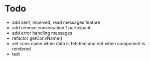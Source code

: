 # Todo
- add sent, received, read messages feature
- add remove conversation / participant
- add error handling messages
- refactor getConvName()
 - set conv name when data is fetched and not when component is rendered
 - test